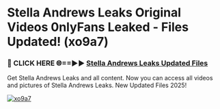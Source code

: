 # Stella Andrews Leaks Original Videos 0nlyFans Leaked - Files Updated! (xo9a7)

<h3>🔴 CLICK HERE 🌐==►► <a href="https://tinyurl.com/4seja8ks" rel="nofollow">Stella Andrews Leaks Updated Files</a></h3>

Get Stella Andrews Leaks and all content. Now you can access all videos and pictures of Stella Andrews Leaks. New Updated Files 2025!

[![xo9a7](https://i.imgur.com/EWjZXRe.gif)](https://tinyurl.com/4seja8ks)
